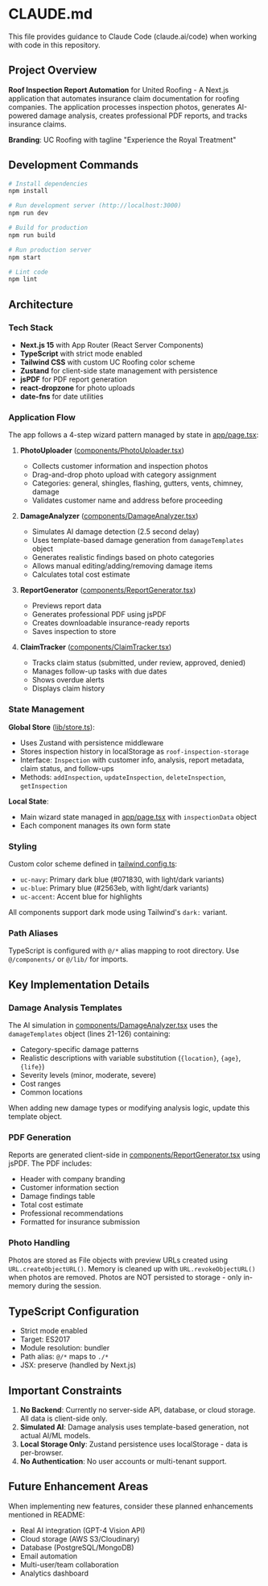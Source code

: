 # CLAUDE.md

This file provides guidance to Claude Code (claude.ai/code) when working with code in this repository.

## Project Overview

**Roof Inspection Report Automation** for United Roofing - A Next.js application that automates insurance claim documentation for roofing companies. The application processes inspection photos, generates AI-powered damage analysis, creates professional PDF reports, and tracks insurance claims.

**Branding**: UC Roofing with tagline "Experience the Royal Treatment"

## Development Commands

```bash
# Install dependencies
npm install

# Run development server (http://localhost:3000)
npm run dev

# Build for production
npm run build

# Run production server
npm start

# Lint code
npm lint
```

## Architecture

### Tech Stack
- **Next.js 15** with App Router (React Server Components)
- **TypeScript** with strict mode enabled
- **Tailwind CSS** with custom UC Roofing color scheme
- **Zustand** for client-side state management with persistence
- **jsPDF** for PDF report generation
- **react-dropzone** for photo uploads
- **date-fns** for date utilities

### Application Flow

The app follows a 4-step wizard pattern managed by state in [app/page.tsx](app/page.tsx):

1. **PhotoUploader** ([components/PhotoUploader.tsx](components/PhotoUploader.tsx))
   - Collects customer information and inspection photos
   - Drag-and-drop photo upload with category assignment
   - Categories: general, shingles, flashing, gutters, vents, chimney, damage
   - Validates customer name and address before proceeding

2. **DamageAnalyzer** ([components/DamageAnalyzer.tsx](components/DamageAnalyzer.tsx))
   - Simulates AI damage detection (2.5 second delay)
   - Uses template-based damage generation from `damageTemplates` object
   - Generates realistic findings based on photo categories
   - Allows manual editing/adding/removing damage items
   - Calculates total cost estimate

3. **ReportGenerator** ([components/ReportGenerator.tsx](components/ReportGenerator.tsx))
   - Previews report data
   - Generates professional PDF using jsPDF
   - Creates downloadable insurance-ready reports
   - Saves inspection to store

4. **ClaimTracker** ([components/ClaimTracker.tsx](components/ClaimTracker.tsx))
   - Tracks claim status (submitted, under review, approved, denied)
   - Manages follow-up tasks with due dates
   - Shows overdue alerts
   - Displays claim history

### State Management

**Global Store** ([lib/store.ts](lib/store.ts)):
- Uses Zustand with persistence middleware
- Stores inspection history in localStorage as `roof-inspection-storage`
- Interface: `Inspection` with customer info, analysis, report metadata, claim status, and follow-ups
- Methods: `addInspection`, `updateInspection`, `deleteInspection`, `getInspection`

**Local State**:
- Main wizard state managed in [app/page.tsx](app/page.tsx) with `inspectionData` object
- Each component manages its own form state

### Styling

Custom color scheme defined in [tailwind.config.ts](tailwind.config.ts):
- `uc-navy`: Primary dark blue (#071830, with light/dark variants)
- `uc-blue`: Primary blue (#2563eb, with light/dark variants)
- `uc-accent`: Accent blue for highlights

All components support dark mode using Tailwind's `dark:` variant.

### Path Aliases

TypeScript is configured with `@/*` alias mapping to root directory. Use `@/components/` or `@/lib/` for imports.

## Key Implementation Details

### Damage Analysis Templates

The AI simulation in [components/DamageAnalyzer.tsx](components/DamageAnalyzer.tsx) uses the `damageTemplates` object (lines 21-126) containing:
- Category-specific damage patterns
- Realistic descriptions with variable substitution (`{location}`, `{age}`, `{life}`)
- Severity levels (minor, moderate, severe)
- Cost ranges
- Common locations

When adding new damage types or modifying analysis logic, update this template object.

### PDF Generation

Reports are generated client-side in [components/ReportGenerator.tsx](components/ReportGenerator.tsx) using jsPDF. The PDF includes:
- Header with company branding
- Customer information section
- Damage findings table
- Total cost estimate
- Professional recommendations
- Formatted for insurance submission

### Photo Handling

Photos are stored as File objects with preview URLs created using `URL.createObjectURL()`. Memory is cleaned up with `URL.revokeObjectURL()` when photos are removed. Photos are NOT persisted to storage - only in-memory during the session.

## TypeScript Configuration

- Strict mode enabled
- Target: ES2017
- Module resolution: bundler
- Path alias: `@/*` maps to `./*`
- JSX: preserve (handled by Next.js)

## Important Constraints

1. **No Backend**: Currently no server-side API, database, or cloud storage. All data is client-side only.
2. **Simulated AI**: Damage analysis uses template-based generation, not actual AI/ML models.
3. **Local Storage Only**: Zustand persistence uses localStorage - data is per-browser.
4. **No Authentication**: No user accounts or multi-tenant support.

## Future Enhancement Areas

When implementing new features, consider these planned enhancements mentioned in README:
- Real AI integration (GPT-4 Vision API)
- Cloud storage (AWS S3/Cloudinary)
- Database (PostgreSQL/MongoDB)
- Email automation
- Multi-user/team collaboration
- Analytics dashboard
